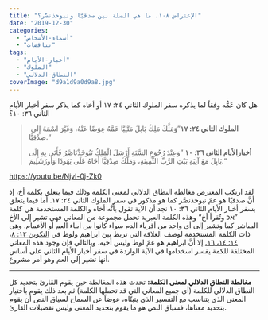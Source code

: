 ```yaml
---
title: "الإعتراض ١٠٨، ما هي الصلة بين صدقيّا ونبوخذنصَّر؟"
date: "2019-12-30"
categories: 
  - "أسماء-الأشخاص"
  - "تناقضات"
tags: 
  - "أخبار-الأيام"
  - "الملوك"
  - "النطاق-الدلالي"
coverImage: "d9a1d9a0d9a8.jpg"
---
```


هل كان عَمُّه وفقاً لما يذكره سفر الملوك الثاني ٢٤: ١٧ أو أخاه كما يذكر سفر أخبار الأيام الثاني ٣٦: ١٠؟

>  **الملوك الثاني ٢٤: ١٧**”وَمَلَّكَ مَلِكُ بَابِلَ مَتَّنِيَّا عَمَّهُ عِوَضًا عَنْهُ، وَغَيَّرَ اسْمَهُ إِلَى صِدْقِيَّا.“
> 
> **أخبارالأيام الثاني ٣٦: ١٠** ”وَعِنْدَ رُجُوعِ السَّنَةِ أَرْسَلَ الْمَلِكُ نَبُوخَذْنَاصَّرُ فَأَتَى بِهِ إِلَى بَابِلَ مَعَ آنِيَةِ بَيْتِ الرَّبِّ الثَّمِينَةِ، وَمَلَّكَ صِدْقِيَّا أَخَاهُ عَلَى يَهُوذَا وَأُورُشَلِيمَ.“

https://youtu.be/Njvl-0j-Zk0

لقد ارتكب المعترض مغالطة النطاق الدلالي لمعنى الكلمة وذلك فيما يتعلق بكلمة أخ، إذ أنَّ صدقيّا هو عمّ نبوخذنصَّر كما هو مذكور في سفر الملوك الثاني ٢٤: ١٧. أما فيما يتعلق بسفر أخبار الأيام الثاني ٣٦: ١٠ نجد أن الآية تقول بأنَّه أخاه والكلمة المستخدمة هي كلمة ”אכ وتُقرأ أخ“ وهذه الكلمة العبرية تحمل مجموعة من المعاني فهي تشير إلى الأخ المباشر كما وتشير إلى أي واحد من أقرباء الدم سواء كانوا من ابناء العم أو الأعمام. وهي ذات الكلمة المستخدمة لوصف العلاقة التي تربط بين ابراهيم ولوط في [التكوين ١٣: ٨](https://biblia.com/books/ar-vandyke/gn13.8)، [١٤: ١٤، ١٦.](https://biblia.com/books/ar-vandyke/gn14.14-16) إلا أنَّ ابراهيم هو عمّ لوط وليس أخيه. وبالتالي فإن وجود هذه المعاني المختلفة للكمة يفسر اسخدامها في الآية الواردة في سفر أخبار الأيام الثاني على أساس أنها تشير إلى العم وهو أمر مشروع.   

* * *

**مغالطة النطاق الدلالي لمعنى الكلمة:** تحدث هذه المغالطة حين يقوم القارئ بتحديد كل النطاق الدلالي للكلمة (أي جميع المعاني التي قد تحملها الكلمة) ثم بعد ذلك يقوم باختيار المعنى الذي يتناسب مع التفسير الذي يتبنّاه، عوضاً عن السماح لسياق النص أن يقوم بتحديد معناها، فسياق النص هو ما يقوم بتحديد المعنى وليس تفضيلات القارئ.
